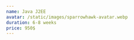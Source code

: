 ```yaml
---
name: Java J2EE
avatar: /static/images/sparrowhawk-avatar.webp
duration: 6-8 weeks
price: 950$
---
```

